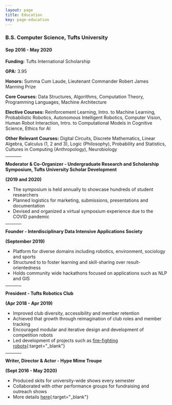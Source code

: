 ```yaml
---
layout: page
title: Education
key: page-education
---
```


### B.S. Computer Science, Tufts University 
#### Sep 2016 - May 2020
**Funding:** Tufts International Scholarship

**GPA:** 3.95

**Honors:** Summa Cum Laude, Lieutenant Commander Robert James Manning Prize 

**Core Courses:** Data Structures, Algorithms, Computation Theory, Programming Languages, Machine Architecture

**Elective Courses:** Reinforcement Learning, Intro. to Machine Learning, Probabilistic Robotics, Autonomous Intelligent Robotics, Computer Vision, Human Robot Interaction, Intro. to Computational Models in Cognitive Science, Ethics for AI

**Other Relevant Courses:** Digital Circuits, Discrete Mathematics, Linear Algebra, Calculus (1, 2 and 3), Logic (Philosophy), Probability and Statistics, Cultures in Computing (Anthropology), Neurobiology

<hr align="center" width="10%">

**Moderator & Co-Organizer - Undergraduate Research and Scholarship Symposium, Tufts University Scholar Development**

**(2019 and 2020)**

* The symposium is held annually to showcase hundreds of student researchers
* Planned logistics for marketing, submissions, presentations and documentation
* Devised and organized a virtual symposium experience due to the COVID pandemic

<hr align="center" width="10%">

**Founder - Interdisciplinary Data Intensive Applications Society**

**(September 2019)**

* Platform for diverse domains including robotics, environment, sociology and sports
* Structured to to foster learning and skill-sharing over result-orientedness
* Holds community wide hackathons focused on applications such as NLP and GIS

<hr align="center" width="10%">

**President - Tufts Robotics Club**

**(Apr 2018 - Apr 2019)**
* Improved club diversity, accessibility and member retention
* Achieved that growth through reimagination of club roles and member tracking
* Encouraged modular and iterative design and development of competition robots
* Led development of projects such as [fire-fighting robots](/projects#trinity-college-international-fire-fighting-robot-contest){:target="_blank"}

<hr align="center" width="10%">

**Writer, Director & Actor - Hype Mime Troupe**

**(Sept 2016 - May 2020)**
* Produced skits for university-wide shows every semester
* Collaborated with other performance groups for fundraising and outreach shows
* More details [here](/activities#miming){:target="_blank"}